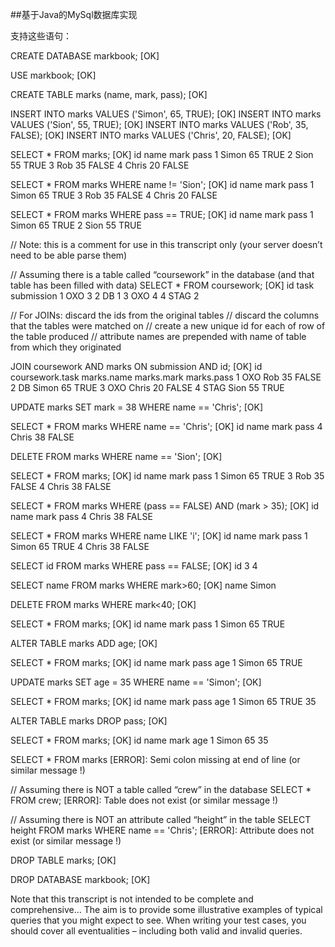 ##基于Java的MySql数据库实现

支持这些语句：

CREATE DATABASE markbook;
[OK]

USE markbook;
[OK]

CREATE TABLE marks (name, mark, pass);
[OK]

INSERT INTO marks VALUES ('Simon', 65, TRUE);
[OK]
INSERT INTO marks VALUES ('Sion', 55, TRUE);
[OK]
INSERT INTO marks VALUES ('Rob', 35, FALSE);
[OK]
INSERT INTO marks VALUES ('Chris', 20, FALSE);
[OK]

SELECT * FROM marks;
[OK]
id	name	mark	pass
1	Simon	65	TRUE
2	Sion	55	TRUE
3	Rob	35	FALSE
4	Chris	20	FALSE

SELECT * FROM marks WHERE name != 'Sion';
[OK]
id	name	mark	pass
1	Simon	65	TRUE
3	Rob	35	FALSE
4	Chris	20	FALSE

SELECT * FROM marks WHERE pass == TRUE;
[OK]
id	name	mark	pass
1	Simon	65	TRUE
2	Sion	55	TRUE

// Note: this is a comment for use in this transcript only (your server doesn’t need to be able parse them)

// Assuming there is a table called “coursework” in the database (and that table has been filled with data)
SELECT * FROM coursework;
[OK]
id	task	submission
1	OXO	3
2	DB	1
3	OXO	4
4	STAG	2



// For JOINs: discard the ids from the original tables
// discard the columns that the tables were matched on
// create a new unique id for each of row of the table produced
// attribute names are prepended with name of table from which they originated

JOIN coursework AND marks ON submission AND id;
[OK]
id	coursework.task	marks.name	marks.mark	marks.pass
1	OXO			Rob		35		FALSE
2	DB			Simon		65		TRUE
3	OXO			Chris		20		FALSE
4	STAG			Sion		55		TRUE

UPDATE marks SET mark = 38 WHERE name == 'Chris';
[OK]

SELECT * FROM marks WHERE name == 'Chris';
[OK]
id	name	mark	pass
4	Chris	38	FALSE

DELETE FROM marks WHERE name == 'Sion';
[OK]

SELECT * FROM marks;
[OK]
id	name	mark	pass
1	Simon	65	TRUE
3	Rob	35	FALSE
4	Chris	38	FALSE

SELECT * FROM marks WHERE (pass == FALSE) AND (mark > 35);
[OK]
id	name	mark	pass
4	Chris	38	FALSE

SELECT * FROM marks WHERE name LIKE 'i';
[OK]
id	name	mark	pass
1	Simon	65	TRUE
4	Chris	38	FALSE

SELECT id FROM marks WHERE pass == FALSE;
[OK]
id
3
4

SELECT name FROM marks WHERE mark>60;
[OK]
name
Simon


DELETE FROM marks WHERE mark<40;
[OK]

SELECT * FROM marks;
[OK]
id	name	mark	pass
1	Simon	65	TRUE

ALTER TABLE marks ADD age;
[OK]

SELECT * FROM marks;
[OK]
id	name	mark	pass	age
1	Simon	65	TRUE	

UPDATE marks SET age = 35 WHERE name == 'Simon';
[OK]

SELECT * FROM marks;
[OK]
id	name	mark	pass	age
1	Simon	65	TRUE	35

ALTER TABLE marks DROP pass;
[OK]

SELECT * FROM marks;
[OK]
id	name	mark	age
1	Simon	65	35

SELECT * FROM marks
[ERROR]: Semi colon missing at end of line (or similar message !)

// Assuming there is NOT a table called “crew” in the database
SELECT * FROM crew;
[ERROR]: Table does not exist (or similar message !)

// Assuming there is NOT an attribute called “height” in the table
SELECT height FROM marks WHERE name == 'Chris';
[ERROR]: Attribute does not exist (or similar message !)

DROP TABLE marks;
[OK]

DROP DATABASE markbook;
[OK]


Note that this transcript is not intended to be complete and comprehensive…
The aim is to provide some illustrative examples of typical queries that you might expect to see. When writing your test cases, you should cover all eventualities – including both valid and invalid queries.

